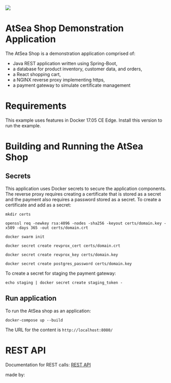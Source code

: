 ![](atsea_store.png)
#  AtSea Shop Demonstration Application

The AtSea Shop is a demonstration application comprised of: 

* Java REST application written using Spring-Boot, 
* a database for product inventory, customer data, and orders,
* a React shopping cart,
* a NGINX reverse proxy implementing https,
* a payment gateway to simulate certificate management

# Requirements

This example uses features in Docker 17.05 CE Edge. Install this version to run the example.

# Building and Running the AtSea Shop

## Secrets

This application uses Docker secrets to secure the application components. The reverse proxy requires creating a certificate that is stored as a secret and the payment also requires a password stored as a secret. To create a certificate and add as a secret:

```
mkdir certs

openssl req -newkey rsa:4096 -nodes -sha256 -keyout certs/domain.key -x509 -days 365 -out certs/domain.crt

docker swarm init

docker secret create revprox_cert certs/domain.crt

docker secret create revprox_key certs/domain.key

docker secret create postgres_password certs/domain.key
```

To create a secret for staging the payment gateway:

```
echo staging | docker secret create staging_token - 
```

## Run application

To run the AtSea shop as an application:
```
docker-compose up --build
```

The URL for the content is `http://localhost:8080/`


# REST API

Documentation for REST calls: [REST API](./REST.md)

made by: